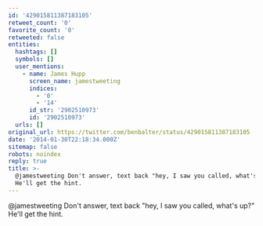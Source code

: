 ```yaml
---
id: '429015811387183105'
retweet_count: '0'
favorite_count: '0'
retweeted: false
entities:
  hashtags: []
  symbols: []
  user_mentions:
    - name: James Hupp
      screen_name: jamestweeting
      indices:
        - '0'
        - '14'
      id_str: '2902510973'
      id: '2902510973'
  urls: []
original_url: https://twitter.com/benbalter/status/429015811387183105
date: '2014-01-30T22:18:34.000Z'
sitemap: false
robots: noindex
reply: true
title: >-
  @jamestweeting Don't answer, text back "hey, I saw you called, what's up?"
  He'll get the hint.
---
```


@jamestweeting Don't answer, text back "hey, I saw you called, what's up?" He'll get the hint.